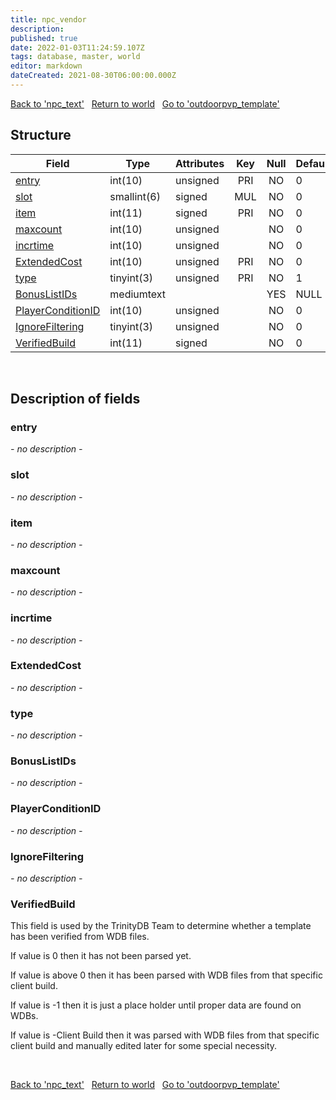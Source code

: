 ```yaml
---
title: npc_vendor
description: 
published: true
date: 2022-01-03T11:24:59.107Z
tags: database, master, world
editor: markdown
dateCreated: 2021-08-30T06:00:00.000Z
---
```


<a href="https://trinitycore.info/en/database/master/world/npc_text" class="mt-5 v-btn v-btn--depressed v-btn--flat v-btn--outlined theme--light v-size--default darkblue--text text--lighten-3"><span class="v-btn__content"><i aria-hidden="true" class="v-icon notranslate v-icon--left mdi mdi-arrow-left theme--light"></i><span>Back to 'npc_text'</span></span></a>&nbsp;&nbsp;&nbsp;<a href="https://trinitycore.info/en/database/master/world/home" class="mt-5 v-btn v-btn--depressed v-btn--flat v-btn--outlined theme--light v-size--default darkblue--text text--lighten-3"><span class="v-btn__content"><i aria-hidden="true" class="v-icon notranslate v-icon--left mdi mdi-home-outline theme--light"></i><span>Return to world</span></span></a>&nbsp;&nbsp;&nbsp;<a href="https://trinitycore.info/en/database/master/world/outdoorpvp_template" class="mt-5 v-btn v-btn--depressed v-btn--flat v-btn--outlined theme--light v-size--default darkblue--text text--lighten-3"><span class="v-btn__content"><span>Go to 'outdoorpvp_template'</span><i aria-hidden="true" class="v-icon notranslate v-icon--right mdi mdi-arrow-right theme--light"></i></span></a>

## Structure

| Field | Type | Attributes | Key | Null | Default | Extra | Comment |
| --- | --- | --- | :---: | :---: | --- | --- | --- |
| [entry](#entry) | int(10) | unsigned | PRI | NO | 0 |  |  |
| [slot](#slot) | smallint(6) | signed | MUL | NO | 0 |  |  |
| [item](#item) | int(11) | signed | PRI | NO | 0 |  |  |
| [maxcount](#maxcount) | int(10) | unsigned |  | NO | 0 |  |  |
| [incrtime](#incrtime) | int(10) | unsigned |  | NO | 0 |  |  |
| [ExtendedCost](#extendedcost) | int(10) | unsigned | PRI | NO | 0 |  |  |
| [type](#type) | tinyint(3) | unsigned | PRI | NO | 1 |  |  |
| [BonusListIDs](#bonuslistids) | mediumtext |  |  | YES | NULL |  |  |
| [PlayerConditionID](#playerconditionid) | int(10) | unsigned |  | NO | 0 |  |  |
| [IgnoreFiltering](#ignorefiltering) | tinyint(3) | unsigned |  | NO | 0 |  |  |
| [VerifiedBuild](#verifiedbuild) | int(11) | signed |  | NO | 0 |  |  |
&nbsp;
## Description of fields

### entry
*- no description -*
&nbsp;

### slot
*- no description -*
&nbsp;

### item
*- no description -*
&nbsp;

### maxcount
*- no description -*
&nbsp;

### incrtime
*- no description -*
&nbsp;

### ExtendedCost
*- no description -*
&nbsp;

### type
*- no description -*
&nbsp;

### BonusListIDs
*- no description -*
&nbsp;

### PlayerConditionID
*- no description -*
&nbsp;

### IgnoreFiltering
*- no description -*
&nbsp;

### VerifiedBuild
This field is used by the TrinityDB Team to determine whether a template has been verified from WDB files.

If value is 0 then it has not been parsed yet.

If value is above 0 then it has been parsed with WDB files from that specific client build.

If value is -1 then it is just a place holder until proper data are found on WDBs.

If value is -Client Build then it was parsed with WDB files from that specific client build and manually edited later for some special necessity.

&nbsp;

<a href="https://trinitycore.info/en/database/master/world/npc_text" class="mt-5 v-btn v-btn--depressed v-btn--flat v-btn--outlined theme--light v-size--default darkblue--text text--lighten-3"><span class="v-btn__content"><i aria-hidden="true" class="v-icon notranslate v-icon--left mdi mdi-arrow-left theme--light"></i><span>Back to 'npc_text'</span></span></a>&nbsp;&nbsp;&nbsp;<a href="https://trinitycore.info/en/database/master/world/home" class="mt-5 v-btn v-btn--depressed v-btn--flat v-btn--outlined theme--light v-size--default darkblue--text text--lighten-3"><span class="v-btn__content"><i aria-hidden="true" class="v-icon notranslate v-icon--left mdi mdi-home-outline theme--light"></i><span>Return to world</span></span></a>&nbsp;&nbsp;&nbsp;<a href="https://trinitycore.info/en/database/master/world/outdoorpvp_template" class="mt-5 v-btn v-btn--depressed v-btn--flat v-btn--outlined theme--light v-size--default darkblue--text text--lighten-3"><span class="v-btn__content"><span>Go to 'outdoorpvp_template'</span><i aria-hidden="true" class="v-icon notranslate v-icon--right mdi mdi-arrow-right theme--light"></i></span></a>

